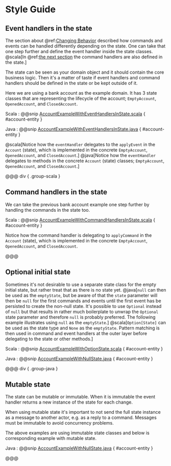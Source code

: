 # Style Guide 

## Event handlers in the state

The section about @ref:[Changing Behavior](persistence.md#changing-behavior) described how commands and events
can be handled differently depending on the state. One can take that one step further and define the event
handler inside the state classes. @scala[In @ref:[the next section](#command-handlers-in-the-state)
the command handlers are also defined in the state.]

The state can be seen as your domain object and it should contain the core business logic. Then it's a matter
of taste if event handlers and command handlers should be defined in the state or be kept outside of it.

Here we are using a bank account as the example domain. It has 3 state classes that are representing the lifecycle
of the account; `EmptyAccount`, `OpenedAccount`, and `ClosedAccount`.

Scala
:  @@snip [AccountExampleWithEventHandlersInState.scala](/akka-cluster-sharding-typed/src/test/scala/docs/org/apache/pekko/cluster/sharding/typed/AccountExampleWithEventHandlersInState.scala) { #account-entity }

Java
:  @@snip [AccountExampleWithEventHandlersInState.java](/akka-cluster-sharding-typed/src/test/java/jdocs/org/apache/pekko/cluster/sharding/typed/AccountExampleWithEventHandlersInState.java) { #account-entity }

@scala[Notice how the `eventHandler` delegates to the `applyEvent` in the `Account` (state), which is implemented
in the concrete `EmptyAccount`, `OpenedAccount`, and `ClosedAccount`.]
@java[Notice how the `eventHandler` delegates to methods in the concrete `Account` (state) classes;
`EmptyAccount`, `OpenedAccount`, and `ClosedAccount`.]

@@@ div { .group-scala }
## Command handlers in the state

We can take the previous bank account example one step further by handling the commands in the state too.

Scala
:  @@snip [AccountExampleWithCommandHandlersInState.scala](/akka-cluster-sharding-typed/src/test/scala/docs/org/apache/pekko/cluster/sharding/typed/AccountExampleWithCommandHandlersInState.scala) { #account-entity }

Notice how the command handler is delegating to `applyCommand` in the `Account` (state), which is implemented
in the concrete `EmptyAccount`, `OpenedAccount`, and `ClosedAccount`.

@@@

## Optional initial state

Sometimes it's not desirable to use a separate state class for the empty initial state, but rather treat that as
there is no state yet.
@java[`null` can then be used as the `emptyState`, but be aware of that the `state` parameter
will then be `null` for the first commands and events until the first event has be persisted to create the
non-null state. It's possible to use `Optional` instead of `null` but that results in rather much boilerplate
to unwrap the `Optional` state parameter and therefore `null` is probably preferred. The following example
illustrates using `null` as the `emptyState`.]
@scala[`Option[State]` can be used as the state type and `None` as the `emptyState`. Pattern matching
is then used in command and event handlers at the outer layer before delegating to the state or other methods.]

Scala
:  @@snip [AccountExampleWithOptionState.scala](/akka-cluster-sharding-typed/src/test/scala/docs/org/apache/pekko/cluster/sharding/typed/AccountExampleWithOptionState.scala) { #account-entity }

Java
:  @@snip [AccountExampleWithNullState.java](/akka-cluster-sharding-typed/src/test/java/jdocs/org/apache/pekko/cluster/sharding/typed/AccountExampleWithNullState.java) { #account-entity }

@@@ div { .group-java }
## Mutable state

The state can be mutable or immutable. When it is immutable the event handler returns a new instance of the state
for each change.

When using mutable state it's important to not send the full state instance as a message to another actor,
e.g. as a reply to a command. Messages must be immutable to avoid concurrency problems.

The above examples are using immutable state classes and below is corresponding example with mutable state.

Java
:  @@snip [AccountExampleWithNullState.java](/akka-cluster-sharding-typed/src/test/java/jdocs/org/apache/pekko/cluster/sharding/typed/AccountExampleWithMutableState.java) { #account-entity }

@@@
